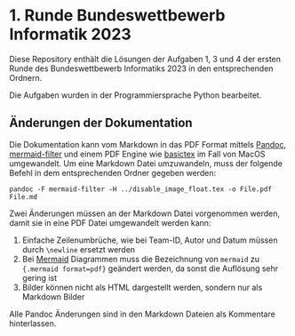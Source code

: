 # 1. Runde Bundeswettbewerb Informatik 2023

Diese Repository enthält die Lösungen der Aufgaben 1, 3 und 4 der ersten Runde des Bundeswettbewerb Informatiks 2023 in den entsprechenden Ordnern.

Die Aufgaben wurden in der Programmiersprache Python bearbeitet.

## Änderungen der Dokumentation

Die Dokumentation kann vom Markdown in das PDF Format mittels [Pandoc](https://github.com/jgm/pandoc?tab=readme-ov-file#pandoc), [mermaid-filter](https://github.com/raghur/mermaid-filter) und einem PDF Engine wie [basictex](https://tug.org/mactex/morepackages.html) im Fall von MacOS umgewandelt. Um eine Markdown Datei umzuwandeln, muss der folgende Befehl in dem entsprechenden Ordner gegeben werden:

```
pandoc -F mermaid-filter -H ../disable_image_float.tex -o File.pdf File.md
```

Zwei Änderungen müssen an der Markdown Datei vorgenommen werden, damit sie in eine PDF Datei umgewandelt werden kann:

1. Einfache Zeilenumbrüche, wie bei Team-ID, Autor und Datum müssen durch `\newline` ersetzt werden
2. Bei [Mermaid](https://github.com/mermaid-js/mermaid) Diagrammen muss die Bezeichnung von `mermaid` zu `{.mermaid format=pdf}` geändert werden, da sonst die Auflösung sehr gering ist
3. Bilder können nicht als HTML dargestellt werden, sondern nur als Markdown Bilder

Alle Pandoc Änderungen sind in den Markdown Dateien als Kommentare hinterlassen.
